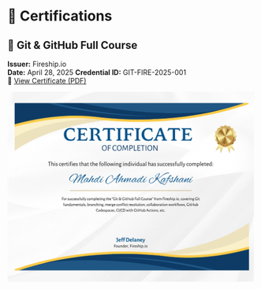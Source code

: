 # 🏅 Certifications

## 🔧 Git & GitHub Full Course

**Issuer:** Fireship.io  
**Date:** April 28, 2025
**Credential ID:** GIT-FIRE-2025-001  
🔗 [View Certificate (PDF)](Certifications/Git_and_GitHub/git_cert_fireship.pdf)

<img src="Certifications/Git_and_GitHub/git_cert_fireship.png" width="500px" alt="Git Certificate"/>
